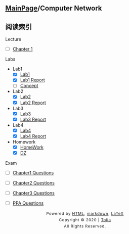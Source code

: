 ## [MainPage](../index.md)/Computer Network

## 阅读索引

Lecture
- [ ] [Chapter 1](./Lecture/Chapter1.md)

Labs
- Lab1
  - [x] [Lab1](./Labs/Lab1/Lab1.md)
  - [x] [Lab1 Report](./Labs/Lab1/Lab1Report.md)
  - [ ] [Concept](./Labs/Lab1/Concept.md)
- Lab2
  - [x] [Lab2](./Labs/Lab2/Lab2.md)
  - [x] [Lab2 Report](./Labs/Lab2/Lab1Report.md)
- Lab3
  - [x] [Lab3](./Labs/Lab3/Lab3.md)
  - [x] [Lab3 Report](./Labs/Lab3/Lab3Report.md)
- Lab4
  - [x] [Lab4](./Labs/Lab4/Lab4.md)
  - [x] [Lab4 Report](./Labs/Lab4/Lab4Report.md)
- Homework
  - [x] [HomeWork](./Labs/HomeWork/HomeWork.md)
  - [x] [DZ](./Labs/HomeWork/DZ.md)

Exam
- [ ] [Chapter1 Questions]()
- [ ] [Chapter2 Questions]()
- [ ] [Chapter3 Questions]()
- [ ] [PPA Questions](./PPAQuestions.md)



<style type="text/css">
    #footer {
        position: relative;
        margin: 0 auto;
        line-height: 20px;
        text-align: center;
        font-size: 12px;
        letter-spacing: 1px;
    }
 
    .content {
        height: 1800px;
        width: 100%;
        text-align: center;
    }
</style>

<div id="footer">
    Powered by
    <a href="https://html5up.net">HTML</a>, 
    <a href="https://markdown.com.cn/">markdown</a>, 
    <a href="https://www.latex-project.org/">LaTeX</a>
    <br>
    Copyright © 2020 | 
    <a href="https://tolia-gh.github.io">Tolia</a>
    <br>
    All Rights Reserved.
    <br>
</div>
